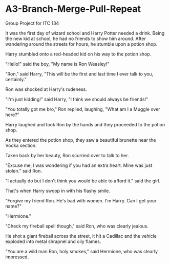 # A3-Branch-Merge-Pull-Repeat
Group Project for ITC 134
 
 It was the first day of wizard school and Harry Potter needed a drink. 
 Being the new kid at school, he had no friends to show him around. After wandering around the streets for hours,
 he stumble upon a potion shop. 
 
 Harry stumbled onto a red-headed kid on his way to the potion shop. 
 
 "Hello!" said the boy, "My name is Ron Weasley!"
 
 "Ron," said Harry, "This will be the first and last time I ever talk to you, certainly."
 
 Ron was shocked at Harry's rudeness. 
 
 "I'm just kidding!" said Harry, "I think we should always be friends!"
 
 "You totally got me bro," Ron replied, laughing, "What am I a Muggle over here?"
 
 Harry laughed and took Ron by the hands and they proceeded to the potion shop.
 
 As they entered the potion shop, they saw a beautiful brunette near the Vodka section.
 
 Taken back by her beauty, Ron scurried over to talk to her.
 
 "Excuse me, I was wondering if you had an extra heart. Mine was just stolen." said Ron. 
 
 "I actually do but I don't think you would be able to afford it." said the girl. 
 
 That's when Harry swoop in with his flashy smile. 
 
 "Forgive my friend Ron. He's bad with women. I'm Harry. Can I get your name?"
 
 "Hermione." 
 
 "Check my fireball spell though," said Ron, who was clearly jealous.
 
 He shot a giant fireball across the street, it hit a Cadillac and the vehicle exploded into metal shrapnel and oily flames. 
 
 "You are a wild man Ron, holy smokes," said Hermione, who was clearly impressed. 
 
 
